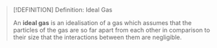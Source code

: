 >[!DEFINITION] Definition: Ideal Gas
>
>An **ideal gas** is an idealisation of a gas which assumes that the particles of the gas are so far apart from each other in comparison to their size that the interactions between them are negligible.
>